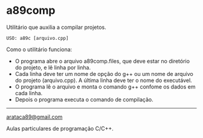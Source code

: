 # a89comp

Utilitário que auxilia a compilar projetos.

```
USO: a89c [arquivo.cpp]
```

Como o utilitário funciona:
- O programa abre o arquivo a89comp.files, que deve estar no diretório do projeto, e lê linha por linha.
- Cada linha deve ter um nome de opção do g++ ou um nome de arquivo do projeto (arquivo.cpp).
A última linha deve ter o nome do executável.
- O programa lê o arquivo e monta o comando g++ confome os dados em cada linha.
- Depois o programa executa o comando de compilação.

-----------
arataca89@gmail.com

Aulas particulares de programação C/C++.
